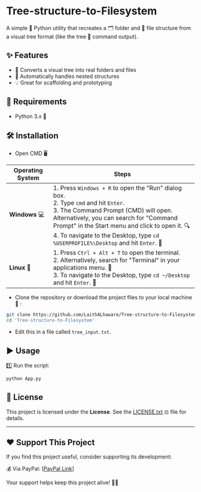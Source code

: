 # Tree-structure-to-Filesystem
A simple 🐍 Python utility that recreates a 🗂️ folder and 📄 file structure from a visual tree format (like the tree 🌳 command output).



## ✨ Features

- 🔄 Converts a visual tree into real folders and files
- 🧠 Automatically handles nested structures
- 💡 Great for scaffolding and prototyping


## 🔧 Requirements
- Python 3.x 🐍 


## 🛠 Installation

- Open CMD 🖥️


| **Operating System** | **Steps**                                                                                                                   |
|----------------------|-----------------------------------------------------------------------------------------------------------------------------|
| **Windows** 💻        | 1. Press `Windows + R` to open the "Run" dialog box. <br> 2. Type `cmd` and hit `Enter`. <br> 3. The Command Prompt (CMD) will open. <br> Alternatively, you can search for "Command Prompt" in the Start menu and click to open it. 🔍 <br> 4. To navigate to the Desktop, type `cd %USERPROFILE%\Desktop` and hit `Enter`. 📂        |
| **Linux** 🐧          | 1. Press `Ctrl + Alt + T` to open the terminal. <br> 2. Alternatively, search for "Terminal" in your applications menu. 💨 <br> 3. To navigate to the Desktop, type `cd ~/Desktop` and hit `Enter`. 📂        |


- Clone the repository or download the project files to your local machine 📂  :
```bash
git clone https://github.com/LaithALhaware/Tree-structure-to-Filesystem.git
cd 'Tree-structure-to-Filesystem'
```
- Edit this in a file called `tree_input.txt`.


## ▶️ Usage
1️⃣ Run the script:
   ```bash
   python App.py
   ```

## 📝 License
This project is licensed under the **License**. See the [LICENSE.txt](LICENSE.txt) ⚖️ file for details.

---
## ❤️ Support This Project
If you find this project useful, consider supporting its development:

💰 Via PayPal: [[PayPal Link](https://www.paypal.com/ncp/payment/KC9EETJDVZQHG)]

Your support helps keep this project alive! 🚀🔥
